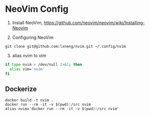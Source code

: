 # NeoVim Config

1. Install NeoVim, https://github.com/neovim/neovim/wiki/Installing-Neovim

2. Configuring NeoVim

```
git clone git@github.com:lxneng/nvim.git ~/.config/nvim
```

3. alias nvim to vim

```sh
if type nvim > /dev/null 2>&1; then
  alias vim='nvim'
fi
```

## Dockerize

```
docker build -t nvim .
docker run --rm -it -v $(pwd):/src nvim
alias nvim='docker run --rm -it -v $(pwd):/src nvim'
```
